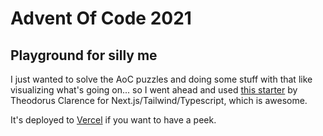 # Advent Of Code 2021
## Playground for silly me

I just wanted to solve the AoC puzzles and doing some stuff with that like visualizing what's going on... so I went ahead and used [this starter](https://github.com/theodorusclarence/ts-nextjs-tailwind-starter) by Theodorus Clarence for Next.js/Tailwind/Typescript, which is awesome.

It's deployed to [Vercel](https://aoc-2021.vercel.app/) if you want to have a peek.
